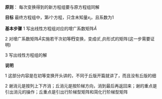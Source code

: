 **原则**：
每次变换得到的新方程组要与原方程组同解

**目标**
最终方程组中，第$i$个方程，只含未知量$x_i$，且系数为1

**基本步骤**
1 写出线性方程组对应的增广系数矩阵$\widetilde{A}$

2 对增广系数矩阵$\widetilde{A}$实施若干次初等**行**变换，变成$(E,\beta)$形式的矩阵(这一步需要证明)

3 写出线性方程组的解

**说明**

1 这部分内容是在初等变换开头讲的，不同于丘版开篇就讲了，而且没有丘版的细

2 谢消元是按列上下齐消；丘消元是按阶梯方向，消到最后再返回来；谢的重点是引出消元的操作；丘重点是引出行阶梯型矩阵和简化行阶梯型矩阵